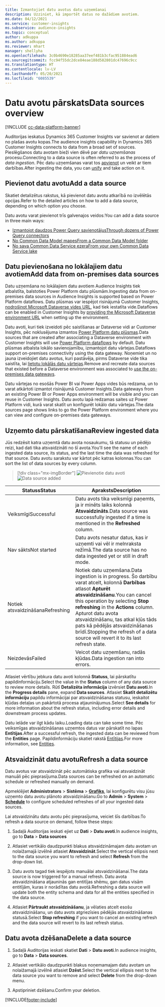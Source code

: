 ```yaml
---
title: Izmantojiet datu avotus datu uzņemšanai
description: Uzziniet, kā importēt datus no dažādiem avotiem.
ms.date: 04/12/2021
ms.service: customer-insights
ms.subservice: audience-insights
ms.topic: conceptual
author: adkuppa
ms.author: adkuppa
ms.reviewer: mhart
manager: shellyha
ms.openlocfilehash: 3c0b4690e18285aa37eef481b3cfac951884ead6
ms.sourcegitcommit: fcc94f55dc2dce84eae188d582801dc47696c9cc
ms.translationtype: HT
ms.contentlocale: lv-LV
ms.lasthandoff: 05/20/2021
ms.locfileid: "6085539"
---
```

# <a name="data-sources-overview"></a><span data-ttu-id="824ef-103">Datu avotu pārskats</span><span class="sxs-lookup"><span data-stu-id="824ef-103">Data sources overview</span></span>

[!INCLUDE [cc-data-platform-banner](../includes/cc-data-platform-banner.md)]

<span data-ttu-id="824ef-104">Auditorijas ieskatus Dynamics 365 Customer Insights var savienot ar datiem no plašas avotu kopas.</span><span class="sxs-lookup"><span data-stu-id="824ef-104">The audience insights capability in Dynamics 365 Customer Insights connects to data from a broad set of sources.</span></span> <span data-ttu-id="824ef-105">Pieslēgšanos datu avotam bieži vien dēvē par *datu uzņemšanas* procesu.</span><span class="sxs-lookup"><span data-stu-id="824ef-105">Connecting to a data source is often referred to as the process of *data ingestion*.</span></span> <span data-ttu-id="824ef-106">Pēc datu uzņemšanas varat tos [apvienot](data-unification.md) un veikt ar tiem darbības.</span><span class="sxs-lookup"><span data-stu-id="824ef-106">After ingesting the data, you can [unify](data-unification.md) and take action on it.</span></span>

## <a name="add-a-data-source"></a><span data-ttu-id="824ef-107">Pievienot datu avotu</span><span class="sxs-lookup"><span data-stu-id="824ef-107">Add a data source</span></span>

<span data-ttu-id="824ef-108">Skatiet detalizētus rakstus, kā pievienot datu avotu atkarībā no izvēlētās opcijas.</span><span class="sxs-lookup"><span data-stu-id="824ef-108">Refer to the detailed articles on how to add a data source, depending on which option you choose.</span></span>

<span data-ttu-id="824ef-109">Datu avotu varat pievienot trīs galvenajos veidos:</span><span class="sxs-lookup"><span data-stu-id="824ef-109">You can add a data source in three main ways:</span></span>

- [<span data-ttu-id="824ef-110">Izmantojot daudzos Power Query savienotājus</span><span class="sxs-lookup"><span data-stu-id="824ef-110">Through dozens of Power Query connectors</span></span>](connect-power-query.md)
- [<span data-ttu-id="824ef-111">No Common Data Model mapes</span><span class="sxs-lookup"><span data-stu-id="824ef-111">From a Common Data Model folder</span></span>](connect-common-data-model.md)
- [<span data-ttu-id="824ef-112">No sava Common Data Service ezera</span><span class="sxs-lookup"><span data-stu-id="824ef-112">From your own Common Data Service lake</span></span>](connect-common-data-service-lake.md)

## <a name="add-data-from-on-premises-data-sources"></a><span data-ttu-id="824ef-113">Datu pievienošana no lokālajiem datu avotiem</span><span class="sxs-lookup"><span data-stu-id="824ef-113">Add data from on-premises data sources</span></span>

<span data-ttu-id="824ef-114">Datu uzņemšana no lokālajiem datu avotiem Audience Insights tiek atbalstīta, balstoties Power Platform datu plūsmām.</span><span class="sxs-lookup"><span data-stu-id="824ef-114">Ingesting data from on-premises data sources in Audience Insights is supported based on Power Platform dataflows.</span></span> <span data-ttu-id="824ef-115">Datu plūsmas var iespējot risinājumā Customer Insights, [nodrošinot Microsoft Dataverse vides URL](manage-environments.md#create-an-environment-in-an-existing-organization), kad tiek iestatīta vide.</span><span class="sxs-lookup"><span data-stu-id="824ef-115">Dataflows can be enabled in Customer Insights by [providing the Microsoft Dataverse environment URL](manage-environments.md#create-an-environment-in-an-existing-organization) when setting up the environment.</span></span>

<span data-ttu-id="824ef-116">Datu avoti, kuri tiek izveidoti pēc saistīšanas ar Dataverse vidi ar Customer Insights, pēc noklusējuma izmantos [Power Platform datu plūsmas](/power-query/dataflows/overview-dataflows-across-power-platform-dynamics-365).</span><span class="sxs-lookup"><span data-stu-id="824ef-116">Data sources that are created after associating a Dataverse environment with Customer Insights will use [Power Platform dataflows](/power-query/dataflows/overview-dataflows-across-power-platform-dynamics-365) by default.</span></span> <span data-ttu-id="824ef-117">Datu plūsmas atbalsta lokālo savienojamību, izmantojot datu vārtejas.</span><span class="sxs-lookup"><span data-stu-id="824ef-117">Dataflows support on-premises connectivity using the data gateway.</span></span> <span data-ttu-id="824ef-118">Noņemiet un no jauna izveidojiet datu avotus, kuri pastāvēja, pirms Dataverse vide tika saistīta, lai [lietotu lokālās datu vārtejas](/powerapps/maker/data-platform/using-dataflows-with-on-premises-data.md).</span><span class="sxs-lookup"><span data-stu-id="824ef-118">Remove and recreate data sources that existed before a Dataverse environment was associated to [use the on-premises data gateways](/powerapps/maker/data-platform/using-dataflows-with-on-premises-data.md).</span></span>

<span data-ttu-id="824ef-119">Datu vārtejas no esošās Power BI vai Power Apps vides būs redzama, un to varat atkārtoti izmantot risinājumā Customer Insights.</span><span class="sxs-lookup"><span data-stu-id="824ef-119">Data gateways from an existing Power BI or Power Apps environment will be visible and you can reuse in Customer Insights.</span></span> <span data-ttu-id="824ef-120">Datu avotu lapā redzamas saites uz Power Platform vidi, kurā varat skatīt un konfigurēt lokālo datu vārtejas.</span><span class="sxs-lookup"><span data-stu-id="824ef-120">The data sources page shows links to go the Power Platform environment where you can view and configure on-premises data gateways.</span></span>

## <a name="review-ingested-data"></a><span data-ttu-id="824ef-121">Uzņemto datu pārskatīšana</span><span class="sxs-lookup"><span data-stu-id="824ef-121">Review ingested data</span></span>

<span data-ttu-id="824ef-122">Jūs redzēsit katra uzņemtā datu avota nosaukumu, tā statusu un pēdējo reizi, kad dati tika atsvaidzināti no šī avota.</span><span class="sxs-lookup"><span data-stu-id="824ef-122">You'll see the name of each ingested data source, its status, and the last time the data was refreshed for that source.</span></span> <span data-ttu-id="824ef-123">Datu avotu sarakstu var kārtot pēc katras kolonnas.</span><span class="sxs-lookup"><span data-stu-id="824ef-123">You can sort the list of data sources by every column.</span></span>

> [!div class="mx-imgBorder"]
> <span data-ttu-id="824ef-124">![Pievienotie datu avoti](media/configure-data-datasource-added.png "Pievienotie datu avoti")</span><span class="sxs-lookup"><span data-stu-id="824ef-124">![Data source added](media/configure-data-datasource-added.png "Data source added")</span></span>

|<span data-ttu-id="824ef-125">Statuss</span><span class="sxs-lookup"><span data-stu-id="824ef-125">Status</span></span>  |<span data-ttu-id="824ef-126">Apraksts</span><span class="sxs-lookup"><span data-stu-id="824ef-126">Description</span></span>  |
|---------|---------|
|<span data-ttu-id="824ef-127">Veiksmīgi</span><span class="sxs-lookup"><span data-stu-id="824ef-127">Successful</span></span>   |<span data-ttu-id="824ef-128">Datu avots tika veiksmīgi paņemts, ja ir minēts laiks kolonnā **Atsvaidzināts**.</span><span class="sxs-lookup"><span data-stu-id="824ef-128">Data source was successfully ingested if a time is mentioned in the **Refreshed** column.</span></span>
|<span data-ttu-id="824ef-129">Nav sākts</span><span class="sxs-lookup"><span data-stu-id="824ef-129">Not started</span></span>   |<span data-ttu-id="824ef-130">Datu avots nesatur datus, kas ir uzņemti vai vēl ir melnraksta režīmā.</span><span class="sxs-lookup"><span data-stu-id="824ef-130">The data source has no data ingested yet or still in draft mode.</span></span>         |
|<span data-ttu-id="824ef-131">Notiek atsvaidzināšana</span><span class="sxs-lookup"><span data-stu-id="824ef-131">Refreshing</span></span>    |<span data-ttu-id="824ef-132">Notiek datu uzņemšana.</span><span class="sxs-lookup"><span data-stu-id="824ef-132">Data ingestion is in progress.</span></span> <span data-ttu-id="824ef-133">Šo darbību varat atcelt, kolonnā **Darbības** atlasot **Apturēt atsvaidzināšanu**.</span><span class="sxs-lookup"><span data-stu-id="824ef-133">You can cancel this operation by selecting **Stop refreshing** in the **Actions** column.</span></span> <span data-ttu-id="824ef-134">Apturot datu avota atsvaidzināšanu, tas atkal kļūs tāds pats kā pēdējās atsvaidzināšanas brīdī.</span><span class="sxs-lookup"><span data-stu-id="824ef-134">Stopping the refresh of a data source will revert it to its last refresh state.</span></span>       |
|<span data-ttu-id="824ef-135">Neizdevās</span><span class="sxs-lookup"><span data-stu-id="824ef-135">Failed</span></span>     |<span data-ttu-id="824ef-136">Veicot datu uzņemšanu, radās kļūdas.</span><span class="sxs-lookup"><span data-stu-id="824ef-136">Data ingestion ran into errors.</span></span>         |

<span data-ttu-id="824ef-137">Atlasiet vērtību jebkura datu avoti kolonnā **Statuss**, lai pārskatītu papildinformāciju.</span><span class="sxs-lookup"><span data-stu-id="824ef-137">Select the value in the **Status** column of any data source to review more details.</span></span> <span data-ttu-id="824ef-138">Rūtī **Detalizēta informācija** izvērsiet **Datu avoti**.</span><span class="sxs-lookup"><span data-stu-id="824ef-138">In the **Progress details** pane, expand **Data sources**.</span></span> <span data-ttu-id="824ef-139">Atlasiet **Skatīt detalizētu informāciju** papildu informācijai par atsvaidzināšanas statusu, ieskaitot kļūdas detaļas un pakārtotā procesa atjauninājumus.</span><span class="sxs-lookup"><span data-stu-id="824ef-139">Select **See details** for more information about the refresh status, including error details and downstream process updates.</span></span>

<span data-ttu-id="824ef-140">Datu ielāde var ilgt kādu laiku.</span><span class="sxs-lookup"><span data-stu-id="824ef-140">Loading data can take some time.</span></span> <span data-ttu-id="824ef-141">Pēc veiksmīgas atsvaidzināšanas uzņemtos datus var pārskatīt no lapas **Entītijas**.</span><span class="sxs-lookup"><span data-stu-id="824ef-141">After a successful refresh, the ingested data can be reviewed from the **Entities** page.</span></span> <span data-ttu-id="824ef-142">Papildinformāciju skatiet rakstā [Entītijas](entities.md).</span><span class="sxs-lookup"><span data-stu-id="824ef-142">For more information, see [Entities](entities.md).</span></span>

## <a name="refresh-a-data-source"></a><span data-ttu-id="824ef-143">Atsvaidzināt datu avotu</span><span class="sxs-lookup"><span data-stu-id="824ef-143">Refresh a data source</span></span>

<span data-ttu-id="824ef-144">Datu avotus var atsvaidzināt pēc automātiska grafika vai atsvaidzināt manuāli pēc pieprasījuma.</span><span class="sxs-lookup"><span data-stu-id="824ef-144">Data sources can be refreshed on an automatic schedule or refreshed manually on demand.</span></span> 

<span data-ttu-id="824ef-145">Apmeklējiet **Administrators** > **Sistēma** > [**Grafiks**](system.md#schedule-tab), lai konfigurētu visu jūsu uzņemto datu avotu plānoto atsvaidzināšanu.</span><span class="sxs-lookup"><span data-stu-id="824ef-145">Go to **Admin** > **System** > [**Schedule**](system.md#schedule-tab) to configure scheduled refreshes of all your ingested data sources.</span></span>

<span data-ttu-id="824ef-146">Lai atsvaidzinātu datu avotu pēc pieprasījuma, veiciet šīs darbības:</span><span class="sxs-lookup"><span data-stu-id="824ef-146">To refresh a data source on demand, follow these steps:</span></span>

1. <span data-ttu-id="824ef-147">Sadaļā Auditorijas ieskati ejiet uz **Dati** > **Datu avoti**.</span><span class="sxs-lookup"><span data-stu-id="824ef-147">In audience insights, go to **Data** > **Data sources**</span></span>

2. <span data-ttu-id="824ef-148">Atlasiet vertikālo daudzpunkti blakus atsvaidzināmajam datu avotam un nolaižamajā izvēlnē atlasiet **Atsvaidzināt**.</span><span class="sxs-lookup"><span data-stu-id="824ef-148">Select the vertical ellipsis next to the data source you want to refresh and select **Refresh** from the drop-down list.</span></span>

3. <span data-ttu-id="824ef-149">Datu avots tagad tiek iespējots manuālai atsvaidzināšanai.</span><span class="sxs-lookup"><span data-stu-id="824ef-149">The data source is now triggered for a manual refresh.</span></span> <span data-ttu-id="824ef-150">Datu avota atsvaidzināšana atjauninās gan entitījas shēmu, gan datus visām entitījām, kuras ir norādītas datu avotā.</span><span class="sxs-lookup"><span data-stu-id="824ef-150">Refreshing a data source will update both the entity schema and data for all the entities specified in the data source.</span></span>

4. <span data-ttu-id="824ef-151">Atlasiet **Pārtraukt atsvaidzināšanu**, ja vēlaties atcelt esošu atsvaidzināšanu, un datu avots atgriezīsies pēdējās atsvaidzināšanas statusā.</span><span class="sxs-lookup"><span data-stu-id="824ef-151">Select **Stop refreshing** if you want to cancel an existing refresh and the data source will revert to its last refresh status.</span></span>

## <a name="delete-a-data-source"></a><span data-ttu-id="824ef-152">Datu avota dzēšana</span><span class="sxs-lookup"><span data-stu-id="824ef-152">Delete a data source</span></span>

1. <span data-ttu-id="824ef-153">Sadaļā Auditorijas ieskati skatiet **Dati** > **Datu avoti**.</span><span class="sxs-lookup"><span data-stu-id="824ef-153">In audience insights, go to **Data** > **Data sources**.</span></span>

2. <span data-ttu-id="824ef-154">Atlasiet vertikālo daudzpunkti blakus noņemamajam datu avotam un nolaižamajā izvēlnē atlasiet **Dzēst**.</span><span class="sxs-lookup"><span data-stu-id="824ef-154">Select the vertical ellipsis next to the data source you want to remove and select **Delete** from the drop-down menu.</span></span>

3. <span data-ttu-id="824ef-155">Apstipriniet dzēšanu.</span><span class="sxs-lookup"><span data-stu-id="824ef-155">Confirm your deletion.</span></span>


[!INCLUDE[footer-include](../includes/footer-banner.md)]
